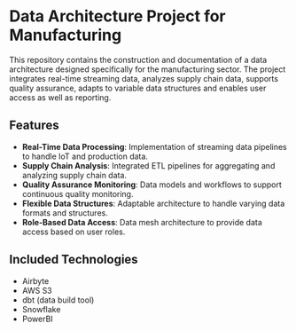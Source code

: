 # Data Architecture Project for Manufacturing
This repository contains the construction and documentation of a data architecture designed specifically for the manufacturing sector. The project integrates real-time streaming data, analyzes supply chain data, supports quality assurance, adapts to variable data structures and enables user access as well as reporting. 

## Features 
- **Real-Time Data Processing**: Implementation of streaming data pipelines to handle IoT and production data.
- **Supply Chain Analysis**: Integrated ETL pipelines for aggregating and analyzing supply chain data.
- **Quality Assurance Monitoring**: Data models and workflows to support continuous quality monitoring.
- **Flexible Data Structures**: Adaptable architecture to handle varying data formats and structures.
- **Role-Based Data Access**: Data mesh architecture to provide data access based on user roles.

## Included Technologies
- Airbyte
- AWS S3
- dbt (data build tool)
- Snowflake
- PowerBI
